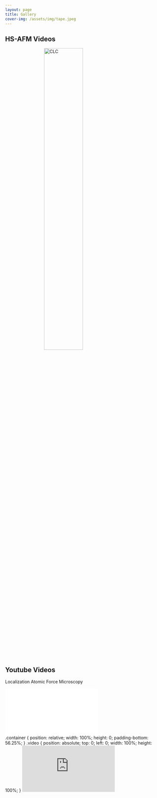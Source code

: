 ```yaml
---
layout: page
title: Gallery
cover-img: /assets/img/tape.jpeg
---
```

## HS-AFM Videos
 <head>
<meta name="viewport" content="width=device-width, initial-scale=1">
<style>
img {
  display: block;
  margin-left: auto;
  margin-right: auto;
}
</style>
</head>
<img src="/assets/img/CLC.gif" alt="CLC" style="width:50%;">
 <br /> 

## Youtube Videos
Localization Atomic Force Microscopy   

<div class="container">
<iframe src="/www.youtube.com/embed/YhIELjy4fak)" 
frameborder="0" allowfullscreen class="video"></iframe>
</div>
.container {
    position: relative;
    width: 100%;
    height: 0;
    padding-bottom: 56.25%;
}
.video {
    position: absolute;
    top: 0;
    left: 0;
    width: 100%;
    height: 100%;
}


<iframe  class="embedded-video-16-9" src="https://www.youtube.com/embed/YhIELjy4fak" frameborder="0" allow="accelerometer; autoplay; clipboard-write; encrypted-media; gyroscope; picture-in-picture" allowfullscreen></iframe>
